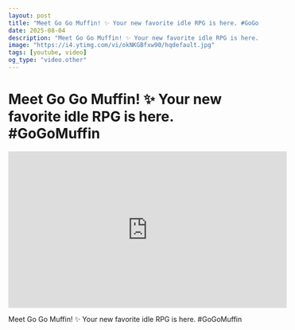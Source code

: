 ```yaml
---
layout: post
title: "Meet Go Go Muffin! ✨ Your new favorite idle RPG is here. #GoGoMuffin"
date: 2025-08-04
description: "Meet Go Go Muffin! ✨ Your new favorite idle RPG is here. #GoGoMuffin"
image: "https://i4.ytimg.com/vi/okNKGBfxw90/hqdefault.jpg"
tags: [youtube, video]
og_type: "video.other"
---
```


<script type="application/ld+json">
{
  "@context": "http://schema.org",
  "@type": "VideoObject",
  "name": "Meet Go Go Muffin! \u2728 Your new favorite idle RPG is here. #GoGoMuffin",
  "description": "Meet Go Go Muffin! \u2728 Your new favorite idle RPG is here. #GoGoMuffin",
  "thumbnailUrl": "https://i4.ytimg.com/vi/okNKGBfxw90/hqdefault.jpg",
  "uploadDate": "2025-08-04T05:00:49",
  "embedUrl": "https://www.youtube.com/embed/okNKGBfxw90",
  "publisher": {
    "@type": "Person",
    "name": "Celo Zaga"
  },
  "mainEntityOfPage": {
    "@type": "WebPage",
    "@id": "https://celozaga.github.io/2025/08/04/meet-go-go-muffin!-\u2728-your-new-favorite-idle-rpg-is-here.-#gogomuffin-okNKGBfxw90.html"
  },
  "duration": "PT0M0S"
}
</script>

<script type="application/ld+json">
{
  "@context": "http://schema.org",
  "@type": "BlogPosting",
  "headline": "Meet Go Go Muffin! \u2728 Your new favorite idle RPG is here. #GoGoMuffin",
  "image": "https://i4.ytimg.com/vi/okNKGBfxw90/hqdefault.jpg",
  "publisher": {
    "@type": "Person",
    "name": "Celo Zaga"
  },
  "url": "https://celozaga.github.io/2025/08/04/meet-go-go-muffin!-\u2728-your-new-favorite-idle-rpg-is-here.-#gogomuffin-okNKGBfxw90.html",
  "datePublished": "2025-08-04T05:00:49",
  "dateCreated": "2025-08-04T05:00:49",
  "dateModified": "2025-08-04T05:00:49",
  "description": "Meet Go Go Muffin! \u2728 Your new favorite idle RPG is here. #GoGoMuffin",
  "author": {
    "@type": "Person",
    "name": "Celo Zaga"
  },
  "mainEntityOfPage": {
    "@type": "WebPage",
    "@id": "https://celozaga.github.io/2025/08/04/meet-go-go-muffin!-\u2728-your-new-favorite-idle-rpg-is-here.-#gogomuffin-okNKGBfxw90.html"
  }
}
</script>

<h1 class="youtube-post-title">Meet Go Go Muffin! ✨ Your new favorite idle RPG is here. #GoGoMuffin</h1>

<iframe width="560" height="315" src="https://www.youtube.com/embed/okNKGBfxw90" class="youtube-post-embed" frameborder="0" allowfullscreen></iframe>

<p class="youtube-post-description">Meet Go Go Muffin! ✨ Your new favorite idle RPG is here. #GoGoMuffin</p>
